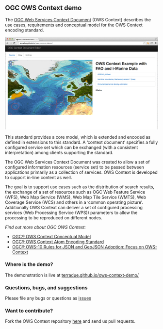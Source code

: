 ## OGC OWS Context demo

The [OGC Web Services Context Document](http://www.opengeospatial.org/standards/owc) (OWS Context) describes the use cases, requirements and conceptual model for the OWS Context encoding standard. 

![OWS Context demo](https://github.com/Terradue/ows-context-demo/raw/master/src/main/resources/ows-context-imarine.png)

This standard provides a core model, which is extended and encoded as defined in extensions to this standard. A ‘context document’ specifies a fully configured service set which can be exchanged (with a consistent interpretation) among clients supporting the standard. 

The OGC Web Services Context Document was created to allow a set of configured information resources (service set) to be passed between applications primarily as a collection of services. OWS Context is developed to support in-line content as well. 

The goal is to support use cases such as the distribution of search results, the exchange of a set of resources such as OGC Web Feature Service (WFS), Web Map Service (WMS), Web Map Tile Service (WMTS), Web Coverage Service (WCS) and others in a ‘common operating picture’. Additionally OWS Context can deliver a set of configured processing services (Web Processing Service (WPS)) parameters to allow the processing to be reproduced on different nodes. 

*Find out more about OGC OWS Context:*

* [OGC® OWS Context Conceptual Model](https://portal.opengeospatial.org/files/?artifact_id=55182)
* [OGC® OWS Context Atom Encoding Standard](https://portal.opengeospatial.org/files/?artifact_id=55183)
* [OGC® OWS-10 Rules for JSON and GeoJSON Adoption: Focus on OWS-Context](https://portal.opengeospatial.org/files/?artifact_id=57477)

### Where is the demo?

The demonstration is live at [terradue.github.io/ows-context-demo/](http://terradue.github.io/ows-context-demo/)

### Questions, bugs, and suggestions

Please file any bugs or questions as [issues](https://github.com/Terradue/rOpenSearch/issues/new) 

### Want to contribute?

Fork the OWS Context repository [here](https://github.com/Terradue/ows-context-demo/fork) and send us pull requests.


